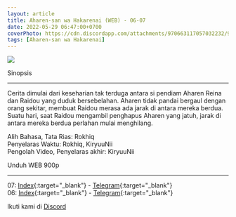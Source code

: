 ```yaml
---
layout: article
title: Aharen-san wa Hakarenai (WEB) - 06-07
date: 2022-05-29 06:47:00+0700
coverPhoto: https://cdn.discordapp.com/attachments/970663117057032232/980252425611006043/mpv-shot0084.jpg
tags: [Aharen-san wa Hakarenai]
---
```


![](https://cdn.discordapp.com/attachments/970663117057032232/980252425611006043/mpv-shot0084.jpg)

Sinopsis

---
Cerita dimulai dari keseharian tak terduga antara si pendiam Aharen Reina dan Raidou yang duduk bersebelahan.
Aharen tidak pandai bergaul dengan orang sekitar, membuat Raidou merasa ada jarak di antara mereka berdua.
Suatu hari, saat Raidou mengambil penghapus Aharen yang jatuh, jarak di antara mereka berdua perlahan mulai menghilang.


Alih Bahasa, Tata Rias: Rokhiq
<br>
Penyelaras Waktu: Rokhiq, KiryuuNii
<br>
Pengolah Video, Penyelaras akhir: KiryuuNii

Unduh WEB 900p

---
07: [Index](https://proyek.a-1ddl.workers.dev/0:/Musim%20Semi%202022/%5BWEB%5D/%5BA-1%5D%20Aharen-san%20wa%20Hakarenai%20%5BWEB%5D%5Bx264%20900p%5D%5BAAC%5D/%5BA-1%5D%20Aharen-san%20wa%20Hakarenai%20-%2007%20%5BWEB%5D%5Bx264%20900p%5D%5BAAC%5D%5BD65315A2%5D.mkv){:target="_blank"} - [Telegram](https://t.me/a1fansubweeklies/84){:target="_blank"}
<br>
06: [Index](https://proyek.a-1ddl.workers.dev/0:/Musim%20Semi%202022/%5BWEB%5D/%5BA-1%5D%20Aharen-san%20wa%20Hakarenai%20%5BWEB%5D%5Bx264%20900p%5D%5BAAC%5D/%5BA-1%5D%20Aharen-san%20wa%20Hakarenai%20-%2006%20%5BWEB%5D%5Bx264%20900p%5D%5BAAC%5D%5B830009F2%5D.mkv){:target="_blank"} - [Telegram](https://t.me/a1fansubweeklies/83){:target="_blank"}

Ikuti kami di [Discord](https://discord.gg/8QeuePwYgV)
